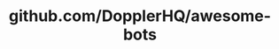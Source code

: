 ---
layout: post
title: github.com/DopplerHQ/awesome-bots
categories: link
tags: [انگلیسی, برنامه‌نویسی]
---